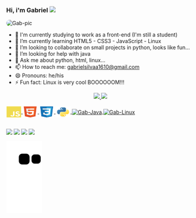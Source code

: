 ### Hi, i'm Gabriel <img height="30px" src="https://user-images.githubusercontent.com/50364832/143615313-330ef73e-ee1c-4cfe-b71d-7462a00f16b4.gif" />

<img align="right: 50px" alt="Gab-pic" height="200" style="border-radius:50px;" src="https://share-cdn.picrew.me/shareImg/org/202202/1170750_D2oK6kBR.png">

- 🔭 I'm currently studying to work as a front-end (I'm still a student)
- 🌱 I’m currently learning HTML5 - CSS3 - JavaScript - Linux
- 👯 I’m looking to collaborate on small projects in python, looks like fun...
- 🤔 I’m looking for help with java
- 💬 Ask me about python, html, linux...
- 📫 How to reach me: gabrielsilvaa1610@gmail.com
- 😄 Pronouns: he/his
- ⚡ Fun fact: Linux is very cool BOOOOOOM!!!

<div align="center">
  <a href="https://github.com/GabrielVinicius00">
  <img height="150em" src="https://github-readme-stats.vercel.app/api?username=GabrielVinicius00&show_icons=true&theme=dracula&include_all_commits=true&count_private=true"/>
  <img height="150em" src="https://github-readme-stats.vercel.app/api/top-langs/?username=GabrielVinicius00&layout=compact&langs_count=7&theme=dracula"/>
</div>
  
<div style="display: inline_block"><br>
  <img align="center" alt="Gab-Js" height="30" width="40" src="https://raw.githubusercontent.com/devicons/devicon/master/icons/javascript/javascript-plain.svg">
  <img align="center" alt="Gab-HTML" height="30" width="40" src="https://raw.githubusercontent.com/devicons/devicon/master/icons/html5/html5-original.svg">
  <img align="center" alt="Gab-CSS" height="30" width="40" src="https://raw.githubusercontent.com/devicons/devicon/master/icons/css3/css3-original.svg">
  <img align="center" alt="Gab-Python" height="30" width="40" src="https://raw.githubusercontent.com/devicons/devicon/master/icons/python/python-original.svg">
  <img align="center" alt="Gab-Java" height="30" width="40" src="https://cdn.jsdelivr.net/gh/devicons/devicon/icons/java/java-original.svg">
  <img align="center" alt="Gab-Linux" height="30" src="https://cdn.jsdelivr.net/gh/devicons/devicon/icons/linux/linux-original.svg" />
</div>
  
  ##
  
  <div> 
  <a href="https://www.instagram.com/gabriel_vinicius0_0/" target="_blank"><img src="https://img.shields.io/badge/-Instagram-%23E4405F?style=for-the-badge&logo=instagram&logoColor=white" target="_blank"></a>
 <a href="https://discord.com/channels/@me" target="_blank"><img src="https://img.shields.io/badge/Discord-7289DA?style=for-the-badge&logo=discord&logoColor=white" target="_blank"></a> 
  <a href = "mailto:gabrielsilvaa1610@gmai.com"><img src="https://img.shields.io/badge/-Gmail-%23333?style=for-the-badge&logo=gmail&logoColor=white" target="_blank"></a>
  <a href="https://www.linkedin.com/in/gabriel-silva-426697230/" target="_blank"><img src="https://img.shields.io/badge/-LinkedIn-%230077B5?style=for-the-badge&logo=linkedin&logoColor=white" target="_blank"></a> 
 
  ![Snake animation](https://github.com/rafaballerini/rafaballerini/blob/output/github-contribution-grid-snake.svg)
 
</div>
